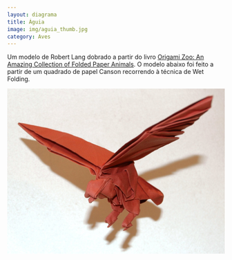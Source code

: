 ```yaml
---
layout: diagrama
title: Águia
image: img/aguia_thumb.jpg
category: Aves
---
```


Um modelo de Robert Lang dobrado a partir do livro [Origami Zoo: An Amazing Collection of Folded Paper Animals](https://www.amazon.co.uk/gp/product/0312040156/ref=as_li_tl?ie=UTF8&camp=1634&creative=6738&creativeASIN=0312040156&linkCode=as2&tag=dobrarpapel-21&linkId=c63899de01b7a0a1a038bb7471c812b5). O modelo abaixo foi feito a partir de um quadrado de papel Canson recorrendo à técnica de Wet Folding.

![Águia](/img/aguia.jpg)
